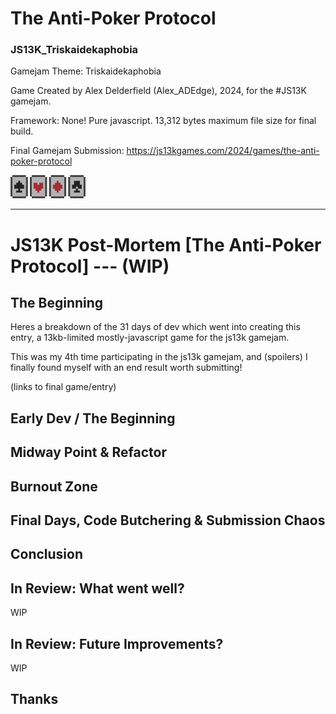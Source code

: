 # The Anti-Poker Protocol 
### JS13K_Triskaidekaphobia

Gamejam Theme: Triskaidekaphobia

Game Created by Alex Delderfield (Alex_ADEdge), 2024, for the #JS13K gamejam.

Framework: None! Pure javascript. 13,312 bytes maximum file size for final build.

Final Gamejam Submission: https://js13kgames.com/2024/games/the-anti-poker-protocol

<img src="/docs/images/minicards2.png" alt="screenshot" width="120px">

---

# JS13K Post-Mortem [The Anti-Poker Protocol] --- (WIP)

## The Beginning

Heres a breakdown of the 31 days of dev which went into creating this entry, a 13kb-limited mostly-javascript game for the js13k gamejam.

This was my 4th time participating in the js13k gamejam, and (spoilers) I finally found myself with an end result worth submitting! 

(links to final game/entry)

## Early Dev / The Beginning

## Midway Point & Refactor

## Burnout Zone

## Final Days, Code Butchering & Submission Chaos

## Conclusion

## In Review: What went well?

WIP

## In Review: Future Improvements?

WIP

## Thanks
